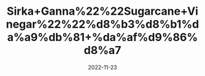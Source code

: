 ---
title: 'Sirka+Ganna%22%22Sugarcane+Vinegar%22%22%d8%b3%d8%b1%da%a9%db%81+%da%af%d9%86%d8%a7'
date: '2022-11-23' 
metatag: '' 
inventory: '0' 
draft: false 
# meta description 
shortDescripton: '%d8%ac%d9%84%d8%af+%d9%b9%d9%88%d9%86%d8%b1+%da%a9%d8%a7+%da%a9%d8%a7%d9%85+%da%a9%d8%b1%d8%aa%d8%a7+%db%81%db%92++%d8%a8%d9%84%da%88+%d9%be%d8%b1%db%8c%d8%b4%d8%b1+%da%a9%d9%88+%da%a9%d9%85+%da%a9%d8%b1%d8%aa%d8%a7+%db%81%db%92++%da%86%da%be%d8%a7%d8%a6%db%8c%d8%a7%da%ba+%d8%af%d9%88%d8%b1+%da%a9%d8%b1%d8%aa%d8%a7+%db%81%db%92+%d8%a7%d8%b3+%da%a9%d8%a7+%d8%a7%d8%b3%d8%aa%d8%b9%d9%85%d8%a7%d9%84+%da%a9%db%8c%d9%84+%d9%85%db%81%d8%a7%d8%b3%d9%88%da%ba+%da%a9%db%8c%d9%84%db%92+%d9%85%d9%81%db%8c%d8%af+%db%81%db%92++%d8%a8%d8%a7%d9%84%d9%88%da%ba+%da%a9%d9%88+%d9%86%d8%b1%d9%85+%d9%88+%d9%85%d9%84%d8%a7%d9%85+%da%a9%d8%b1%d8%aa%d8%a7+%db%81%db%92++'
description: 'Sirka+Vinegar'
longdescription: ''
tags: ''
brand: ''
subCategory: ''
unit: '800 ml-Pk'
sellCount: '0'
featured: True
# product Price
price: '250.0'
# Product Short Description
shortDescription: '%d8%ac%d9%84%d8%af+%d9%b9%d9%88%d9%86%d8%b1+%da%a9%d8%a7+%da%a9%d8%a7%d9%85+%da%a9%d8%b1%d8%aa%d8%a7+%db%81%db%92++%d8%a8%d9%84%da%88+%d9%be%d8%b1%db%8c%d8%b4%d8%b1+%da%a9%d9%88+%da%a9%d9%85+%da%a9%d8%b1%d8%aa%d8%a7+%db%81%db%92++%da%86%da%be%d8%a7%d8%a6%db%8c%d8%a7%da%ba+%d8%af%d9%88%d8%b1+%da%a9%d8%b1%d8%aa%d8%a7+%db%81%db%92+%d8%a7%d8%b3+%da%a9%d8%a7+%d8%a7%d8%b3%d8%aa%d8%b9%d9%85%d8%a7%d9%84+%da%a9%db%8c%d9%84+%d9%85%db%81%d8%a7%d8%b3%d9%88%da%ba+%da%a9%db%8c%d9%84%db%92+%d9%85%d9%81%db%8c%d8%af+%db%81%db%92++%d8%a8%d8%a7%d9%84%d9%88%da%ba+%da%a9%d9%88+%d9%86%d8%b1%d9%85+%d9%88+%d9%85%d9%84%d8%a7%d9%85+%da%a9%d8%b1%d8%aa%d8%a7+%db%81%db%92++'
productID: '473B0A3F-BF4E-ED11-996A-005056B3A416'
type: 'products'
category: 'Sirka+Vinegar' 
thumnailproduct: 'https://eraconnect.blob.core.windows.net/product-images/aminsaddiquidawakhana/29cb7124-8026-4cc6-a230-9aaee39de93f.webp' 
images:
  - image: 'https://eraconnect.blob.core.windows.net/product-images/aminsaddiquidawakhana/29cb7124-8026-4cc6-a230-9aaee39de93f.webp'  
Variants:
---